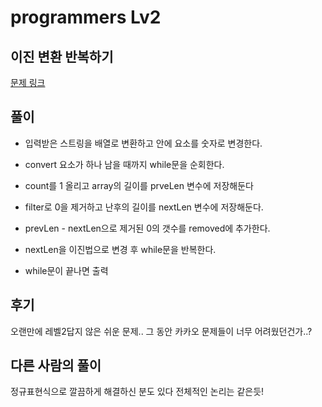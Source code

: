 # programmers Lv2

## 이진 변환 반복하기

[문제 링크](https://programmers.co.kr/learn/courses/30/lessons/70129)

## 풀이

- 입력받은 스트링을 배열로 변환하고 안에 요소를 숫자로 변경한다.

- convert 요소가 하나 남을 때까지 while문을 순회한다.

- count를 1 올리고 array의 길이를 prveLen 변수에 저장해둔다

- filter로 0을 제거하고 난후의 길이를 nextLen 변수에 저장해둔다.

- prevLen - nextLen으로 제거된 0의 갯수를 removed에 추가한다.

- nextLen을 이진법으로 변경 후 while문을 반복한다.

- while문이 끝나면 출력

## 후기

오랜만에 레벨2답지 않은 쉬운 문제.. 그 동안 카카오 문제들이 너무 어려웠던건가..? 

## 다른 사람의 풀이

정규표현식으로 깔끔하게 해결하신 분도 있다 전체적인 논리는 같은듯!

